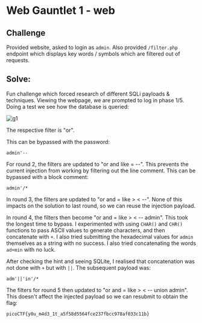 # Web Gauntlet 1 - web 

## Challenge

Provided website, asked to login as `admin`. Also provided `/filter.php` endpoint which displays key words / symbols which are filtered out of requests.

## Solve:

Fun challenge which forced research of different SQLi payloads & techniques. Viewing the webpage, we are prompted to log in phase 1/5. Doing a test we see how the database is queried:

![g1](https://github.com/user-attachments/assets/8522704d-b43d-4a85-9419-27aa87472aad)


The respective filter is "or".

This can be bypassed with the password:

```
admin'--
```

For round 2, the filters are updated to "or and like = --". This prevents the current injection from working by filtering out the line comment. This can be bypassed with a block comment:

```
admin'/*
```

In round 3, the filters are updated to "or and = like > < --". None of this impacts on the solution to last round, so we can reuse the injection payload.

In round 4, the filters then become "or and = like > < -- admin". This took the longest time to bypass. I experimented with using `CHAR()` and `CHR()` functions to pass ASCII values to generate characters, and then concatenate with `+`. I also tried submitting the hexadecimal values for `admin` themselves as a string with no success. I also tried concatenating the words `ad+min` with no luck. 

After checking the hint and seeing SQLite, I realised that concatenation was not done with `+` but with `||`. The subsequent payload was:

```
adm'||'in'/*
```

The filters for round 5 then updated to "or and = like > < -- union admin". This doesn't affect the injected payload so we can resubmit to obtain the flag:

`picoCTF{y0u_m4d3_1t_a5f58d5564fce237fbcc978af033c11b}`

